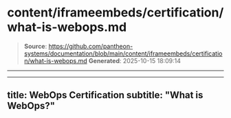 # content/iframeembeds/certification/what-is-webops.md

> **Source**: https://github.com/pantheon-systems/documentation/blob/main/content/iframeembeds/certification/what-is-webops.md
> **Generated**: 2025-10-15 18:09:14

---

---
title: WebOps Certification
subtitle: "What is WebOps?"
---

<Partial file="certification-guide/what-is-webops.md" />
